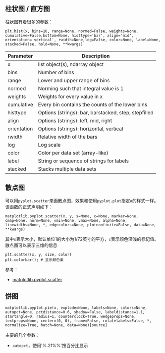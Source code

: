 ## 柱状图 / 直方图

柱状图有着很多的参数：

```
plt.hist(x, bins=10, range=None, normed=False, weights=None, cumulative=False,bottom=None, histtype='bar', align='mid', orientation='vertical', rwidth=None,log=False, color=None, label=None, stacked=False, hold=None, **kwargs)
```

|Parameter|Description|
|-|-|
|x|list object(s), ndarray object|
|bins|Number of bins|
|range|Lower and upper range of bins|
|normed|Norming such that integral value is 1|
|weights|Weights for every value in x|
|cumulative|Every bin contains the counts of the lower bins|
|histtype|Options (strings): bar, barstacked, step, stepfilled|
|align|Options (strings): left, mid, right|
|orientation|Options (strings): horizontal, vertical|
|rwidth|Relative width of the bars|
|log|Log scale|
|color|Color per data set (array-like)|
|label|String or sequence of strings for labels|
|stacked|Stacks multiple data sets|


## 散点图

可以用`pyplot.scatter`来画散点图，效果和使用`pyplot.plot`指定`o`的样式一样。该函数的正式声明如下：

```
matplotlib.pyplot.scatter(x, y, s=None, c=None, marker=None, cmap=None, norm=None, vmin=None, vmax=None, alpha=None, linewidths=None, *, edgecolors=None, plotnonfinite=False, data=None, **kwargs)
```

其中`s`表示大小，默认单位1的大小为1/72英寸的平方，`c`表示颜色深浅的标记值。散点图可以表示三维的信息

```
plt.scatter(x, y, size, color)
plt.colorbar(); # 显示颜色条
```

参考：

- [matplotlib.pyplot.scatter](https://matplotlib.org/stable/api/_as_gen/matplotlib.pyplot.scatter.html)

## 饼图

```
matplotlib.pyplot.pie(x, explode=None, labels=None, colors=None, autopct=None, pctdistance=0.6, shadow=False, labeldistance=1.1, startangle=0, radius=1, counterclock=True, wedgeprops=None, textprops=None, center=(0, 0), frame=False, rotatelabels=False, *, normalize=True, hatch=None, data=None)[source]
```

主要的几个参数：

- `autopct`，使用'%.2f%%'按百分比显示
